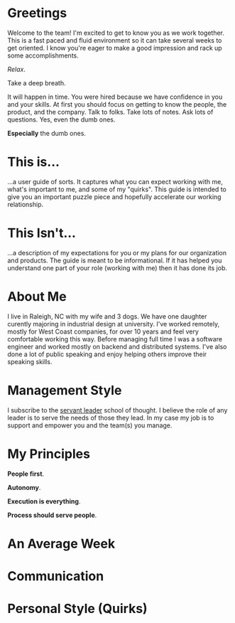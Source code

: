 # Greetings

Welcome to the team! I'm excited to get to know you as we work together. This is a fast paced and fluid environment so it can take several weeks to get oriented. I know you're eager to make a good impression and rack up some accomplishments.

_Relax_. 

Take a deep breath. 

It will happen in time. You were hired because we have confidence in you and your skills. At first you should focus on getting to know the people, the product, and the company. Talk to folks. Take lots of notes. Ask lots of questions. Yes, even the dumb ones. 

**Especially** the dumb ones.

# This is...

...a user guide of sorts. It captures what you can expect working with me, what's important to me, and some of my "quirks". This guide is intended to give you an important puzzle piece and hopefully accelerate our working relationship.

# This Isn't...

...a description of my expectations for you or my plans for our organization and products. The guide is meant to be informational. If it has helped you understand one part of your role (working with me) then it has done its job.

# About Me

I live in Raleigh, NC with my wife and 3 dogs. We have one daughter curently majoring in industrial design at university. I've worked remotely, mostly for West Coast companies, for over 10 years and feel very comfortable working this way. Before managing full time I was a software engineer and worked mostly on backend and distributed systems. I've also done a lot of public speaking and enjoy helping others improve their speaking skills.

# Management Style

I subscribe to the [servant leader](https://en.wikipedia.org/wiki/Servant_leadership) school of thought. I believe the role of any leader is to serve the needs of those they lead. In my case my job is to support and empower you and the team(s) you manage.

# My Principles

**People first**.

**Autonomy**.

**Execution is everything**.

**Process should serve people**.

# An Average Week

# Communication

# Personal Style (Quirks)

